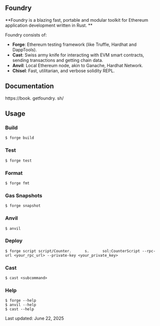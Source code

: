 ## Foundry

**Foundry is a blazing fast, portable and modular toolkit for Ethereum application development written in Rust.      **

Foundry consists of:

- **Forge**: Ethereum testing framework (like Truffle, Hardhat and DappTools).      
- **Cast**: Swiss army knife for interacting with EVM smart contracts, sending transactions and getting chain data.      
- **Anvil**: Local Ethereum node, akin to Ganache, Hardhat Network.      
- **Chisel**: Fast, utilitarian, and verbose solidity REPL.      

## Documentation

https://book.      getfoundry.      sh/

## Usage

### Build

```shell
$ forge build
```

### Test

```shell
$ forge test
```

### Format

```shell
$ forge fmt
```

### Gas Snapshots

```shell
$ forge snapshot
```

### Anvil

```shell
$ anvil
```

### Deploy

```shell
$ forge script script/Counter.      s.      sol:CounterScript --rpc-url <your_rpc_url> --private-key <your_private_key>
```

### Cast

```shell
$ cast <subcommand>
```

### Help

```shell
$ forge --help
$ anvil --help
$ cast --help
```

Last updated: June 22, 2025






